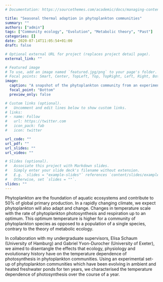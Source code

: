 ```yaml
---
# Documentation: https://sourcethemes.com/academic/docs/managing-content/

title: "Seasonal thermal adaption in phytoplankton communities"
summary: ""
authors: ["admin"]
tags: ["Community ecology", "Evolution", "Metabolic theory", "Past"]
categories: []
date: 2020-07-14T11:05:54+01:00
draft: false

# Optional external URL for project (replaces project detail page).
external_link: ""

# Featured image
# To use, add an image named `featured.jpg/png` to your page's folder.
# Focal points: Smart, Center, TopLeft, Top, TopRight, Left, Right, BottomLeft, Bottom, BottomRight.
image:
  caption: "A snapshot of the phytoplankton community from an experimentaly heated pond in October 2015"
  focal_point: "Bottom"
  preview_only: false

# Custom links (optional).
#   Uncomment and edit lines below to show custom links.
# links:
# - name: Follow
#   url: https://twitter.com
#   icon_pack: fab
#   icon: twitter

url_code: ""
url_pdf: ""
url_slides: ""
url_video: ""

# Slides (optional).
#   Associate this project with Markdown slides.
#   Simply enter your slide deck's filename without extension.
#   E.g. `slides = "example-slides"` references `content/slides/example-slides.md`.
#   Otherwise, set `slides = ""`.
slides: ""
---
```


Phytoplankton are the foundation of aquatic ecosystems and contribute to 50% of global primary production. In a rapidly changing climate, we expect phytoplankton will also adapt and change. Changes in temperature scale with the rate of phytoplankton photosynthesis and respiration up to an optimum. This optimum temperature is higher for a community of phytoplankton species as opposed to a population of a single species, contrary to the theory of metabolic ecology.

In collaboration with my undergraduate supervisors, Elisa Schaum (University of Hamburg) and Gabriel Yvon-Durocher (University of Exeter), we aimed to disentangle the effects that ecology, physiology and evolutionary history have on the temperature dependence of photosynthesis in phytoplankton communities. Using an experimental set-up of phytoplankton communities which have been evolving in ambient and heated freshwater ponds for ten years, we characterised the temperature dependence of photosynthesis over the course of a year.
